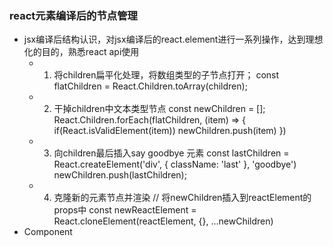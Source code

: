 ### react元素编译后的节点管理
* jsx编译后结构认识，对jsx编译后的react.element进行一系列操作，达到理想化的目的，熟悉react api使用
    * 1. 将children扁平化处理，将数组类型的子节点打开；
        const flatChildren = React.Children.toArray(children);
    * 2. 干掉children中文本类型节点
        const newChildren = [];
       React.Children.forEach(flatChildren, (item) => {
           if(React.isValidElement(item)) newChildren.push(item)
       })
    * 3. 向children最后插入say goodbye 元素
       const lastChildren = React.createElement('div', { className: 'last' }, 'goodbye')
       newChildren.push(lastChildren);
    * 4. 克隆新的元素节点并渲染
       //  将newChildren插入到reactElement的props中
       const newReactElement = React.cloneElement(reactElement, {}, ...newChildren)
*  Component
  
 